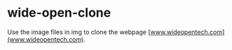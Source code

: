 # wide-open-clone

Use the image files in img to clone the webpage [www.wideopentech.com](www.wideopentech.com).